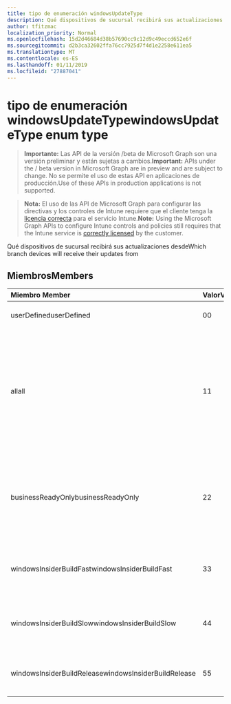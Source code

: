 ```yaml
---
title: tipo de enumeración windowsUpdateType
description: Qué dispositivos de sucursal recibirá sus actualizaciones desde
author: tfitzmac
localization_priority: Normal
ms.openlocfilehash: 15d2d46684d38b57690cc9c12d9c49eccd652e6f
ms.sourcegitcommit: d2b3ca32602ffa76cc7925d7f4d1e2258e611ea5
ms.translationtype: MT
ms.contentlocale: es-ES
ms.lasthandoff: 01/11/2019
ms.locfileid: "27887041"
---
```

# <a name="windowsupdatetype-enum-type"></a><span data-ttu-id="1cf34-103">tipo de enumeración windowsUpdateType</span><span class="sxs-lookup"><span data-stu-id="1cf34-103">windowsUpdateType enum type</span></span>

> <span data-ttu-id="1cf34-104">**Importante:** Las API de la versión /beta de Microsoft Graph son una versión preliminar y están sujetas a cambios.</span><span class="sxs-lookup"><span data-stu-id="1cf34-104">**Important:** APIs under the / beta version in Microsoft Graph are in preview and are subject to change.</span></span> <span data-ttu-id="1cf34-105">No se permite el uso de estas API en aplicaciones de producción.</span><span class="sxs-lookup"><span data-stu-id="1cf34-105">Use of these APIs in production applications is not supported.</span></span>

> <span data-ttu-id="1cf34-106">**Nota:** El uso de las API de Microsoft Graph para configurar las directivas y los controles de Intune requiere que el cliente tenga la [licencia correcta](https://go.microsoft.com/fwlink/?linkid=839381) para el servicio Intune.</span><span class="sxs-lookup"><span data-stu-id="1cf34-106">**Note:** Using the Microsoft Graph APIs to configure Intune controls and policies still requires that the Intune service is [correctly licensed](https://go.microsoft.com/fwlink/?linkid=839381) by the customer.</span></span>

<span data-ttu-id="1cf34-107">Qué dispositivos de sucursal recibirá sus actualizaciones desde</span><span class="sxs-lookup"><span data-stu-id="1cf34-107">Which branch devices will receive their updates from</span></span>
## <a name="members"></a><span data-ttu-id="1cf34-108">Miembros</span><span class="sxs-lookup"><span data-stu-id="1cf34-108">Members</span></span>
|<span data-ttu-id="1cf34-109">Miembro	</span><span class="sxs-lookup"><span data-stu-id="1cf34-109">Member</span></span>|<span data-ttu-id="1cf34-110">Valor</span><span class="sxs-lookup"><span data-stu-id="1cf34-110">Value</span></span>|<span data-ttu-id="1cf34-111">Description</span><span class="sxs-lookup"><span data-stu-id="1cf34-111">Description</span></span>|
|:---|:---|:---|
|<span data-ttu-id="1cf34-112">userDefined</span><span class="sxs-lookup"><span data-stu-id="1cf34-112">userDefined</span></span>|<span data-ttu-id="1cf34-113">0</span><span class="sxs-lookup"><span data-stu-id="1cf34-113">0</span></span>|<span data-ttu-id="1cf34-114">Permitir al usuario que establezca.</span><span class="sxs-lookup"><span data-stu-id="1cf34-114">Allow the user to set.</span></span>|
|<span data-ttu-id="1cf34-115">all</span><span class="sxs-lookup"><span data-stu-id="1cf34-115">all</span></span>|<span data-ttu-id="1cf34-116">1</span><span class="sxs-lookup"><span data-stu-id="1cf34-116">1</span></span>|<span data-ttu-id="1cf34-117">Punto y anuales del canal (destino).</span><span class="sxs-lookup"><span data-stu-id="1cf34-117">Semi-annual Channel (Targeted).</span></span> <span data-ttu-id="1cf34-118">Dispositivo Obtiene todas las actualizaciones aplicables característica de punto y anuales del canal (destino).</span><span class="sxs-lookup"><span data-stu-id="1cf34-118">Device gets all applicable feature updates from Semi-annual Channel (Targeted).</span></span>|
|<span data-ttu-id="1cf34-119">businessReadyOnly</span><span class="sxs-lookup"><span data-stu-id="1cf34-119">businessReadyOnly</span></span>|<span data-ttu-id="1cf34-120">2</span><span class="sxs-lookup"><span data-stu-id="1cf34-120">2</span></span>|<span data-ttu-id="1cf34-121">Punto y anuales del canal.</span><span class="sxs-lookup"><span data-stu-id="1cf34-121">Semi-annual Channel.</span></span> <span data-ttu-id="1cf34-122">Dispositivo Obtiene las actualizaciones de la característica de punto y anuales del canal.</span><span class="sxs-lookup"><span data-stu-id="1cf34-122">Device gets feature updates from Semi-annual Channel.</span></span>|
|<span data-ttu-id="1cf34-123">windowsInsiderBuildFast</span><span class="sxs-lookup"><span data-stu-id="1cf34-123">windowsInsiderBuildFast</span></span>|<span data-ttu-id="1cf34-124">3</span><span class="sxs-lookup"><span data-stu-id="1cf34-124">3</span></span>|<span data-ttu-id="1cf34-125">Compilación de información confidencial de Windows - Fast</span><span class="sxs-lookup"><span data-stu-id="1cf34-125">Windows Insider build - Fast</span></span>|
|<span data-ttu-id="1cf34-126">windowsInsiderBuildSlow</span><span class="sxs-lookup"><span data-stu-id="1cf34-126">windowsInsiderBuildSlow</span></span>|<span data-ttu-id="1cf34-127">4</span><span class="sxs-lookup"><span data-stu-id="1cf34-127">4</span></span>|<span data-ttu-id="1cf34-128">Compilación de información confidencial de Windows - lento</span><span class="sxs-lookup"><span data-stu-id="1cf34-128">Windows Insider build - Slow</span></span>|
|<span data-ttu-id="1cf34-129">windowsInsiderBuildRelease</span><span class="sxs-lookup"><span data-stu-id="1cf34-129">windowsInsiderBuildRelease</span></span>|<span data-ttu-id="1cf34-130">5</span><span class="sxs-lookup"><span data-stu-id="1cf34-130">5</span></span>|<span data-ttu-id="1cf34-131">Versión de lanzamiento de información confidencial de Windows</span><span class="sxs-lookup"><span data-stu-id="1cf34-131">Release Windows Insider build</span></span>|





